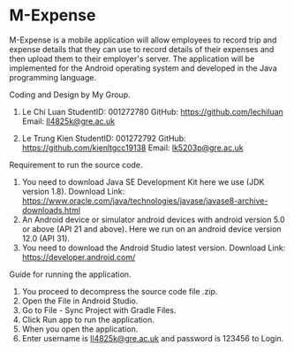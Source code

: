 # M-Expense
M-Expense is a mobile application will allow employees to record trip and expense details that they can use to record details of their expenses and then upload them to their employer's server. The application will be implemented for the Android operating system and developed in the Java programming language.

Coding and Design by My Group.

1. Le Chi Luan
StudentID: 001272780
GitHub: https://github.com/lechiluan
Email: ll4825k@gre.ac.uk

2. Le Trung Kien
StudentID: 001272792
GitHub: https://github.com/kienltgcc19138
Email: lk5203p@gre.ac.uk 

Requirement to run the source code.
1. You need to download Java SE Development Kit here we use (JDK version 1.8). Download Link: https://www.oracle.com/java/technologies/javase/javase8-archive-downloads.html
2. An Android device or simulator android devices with android version 5.0 or above (API 21 and above). Here we run on an android device version 12.0 (API 31).
3. You need to download the Android Studio latest version. Download Link: https://developer.android.com/

Guide for running the application.
1. You proceed to decompress the source code file .zip. 
2. Open the File in Android Studio. 
3. Go to File - Sync Project with Gradle Files. 
4. Click Run app to run the application. 
5. When you open the application. 
6. Enter username is ll4825k@gre.ac.uk and password is 123456 to Login.